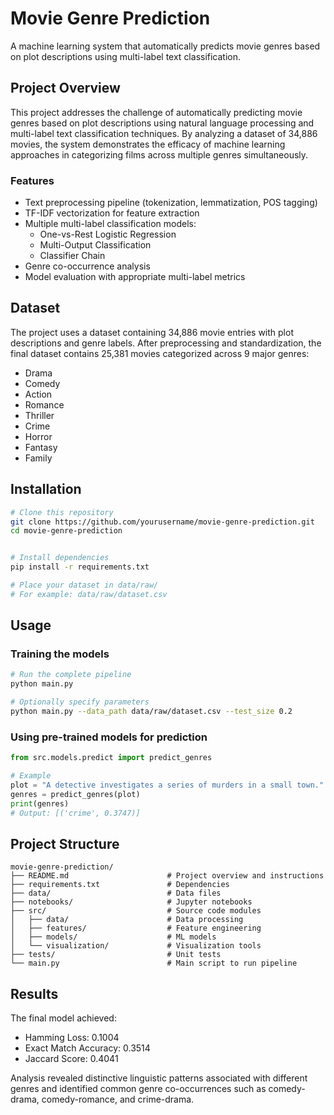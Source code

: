 ﻿# Movie Genre Prediction

A machine learning system that automatically predicts movie genres based on plot descriptions using multi-label text classification.

## Project Overview

This project addresses the challenge of automatically predicting movie genres based on plot descriptions using natural language processing and multi-label text classification techniques. By analyzing a dataset of 34,886 movies, the system demonstrates the efficacy of machine learning approaches in categorizing films across multiple genres simultaneously.

### Features

- Text preprocessing pipeline (tokenization, lemmatization, POS tagging)
- TF-IDF vectorization for feature extraction
- Multiple multi-label classification models:
  - One-vs-Rest Logistic Regression
  - Multi-Output Classification
  - Classifier Chain
- Genre co-occurrence analysis
- Model evaluation with appropriate multi-label metrics

## Dataset

The project uses a dataset containing 34,886 movie entries with plot descriptions and genre labels. After preprocessing and standardization, the final dataset contains 25,381 movies categorized across 9 major genres:
- Drama
- Comedy
- Action
- Romance
- Thriller
- Crime
- Horror
- Fantasy
- Family

## Installation

```bash
# Clone this repository
git clone https://github.com/yourusername/movie-genre-prediction.git
cd movie-genre-prediction


# Install dependencies
pip install -r requirements.txt

# Place your dataset in data/raw/
# For example: data/raw/dataset.csv
```

## Usage

### Training the models

```bash
# Run the complete pipeline
python main.py

# Optionally specify parameters
python main.py --data_path data/raw/dataset.csv --test_size 0.2
```

### Using pre-trained models for prediction

```python
from src.models.predict import predict_genres

# Example
plot = "A detective investigates a series of murders in a small town."
genres = predict_genres(plot)
print(genres)
# Output: [('crime', 0.3747)]
```

## Project Structure

```
movie-genre-prediction/
├── README.md                      # Project overview and instructions
├── requirements.txt               # Dependencies
├── data/                          # Data files
├── notebooks/                     # Jupyter notebooks
├── src/                           # Source code modules
│   ├── data/                      # Data processing
│   ├── features/                  # Feature engineering
│   ├── models/                    # ML models
│   └── visualization/             # Visualization tools
├── tests/                         # Unit tests
└── main.py                        # Main script to run pipeline
```

## Results

The final model achieved:
- Hamming Loss: 0.1004
- Exact Match Accuracy: 0.3514
- Jaccard Score: 0.4041

Analysis revealed distinctive linguistic patterns associated with different genres and identified common genre co-occurrences such as comedy-drama, comedy-romance, and crime-drama.
